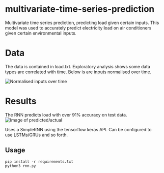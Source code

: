 # multivariate-time-series-prediction
Multivariate time series prediction, predicting load given certain inputs. This model was used to accurately predict electricity load on air conditioners given certain environmental inputs.

# Data
The data is contained in load.txt. Exploratory analysis shows some data types are correlated with time. Below is are inputs normalised over time.

![Normalised inputs over time](hhttps://imgur.com/Gq5rn8H)

# Results
The RNN predicts load with over 91% accuracy on test data. 
![Image of predicted/actual](https://imgur.com/QvQqB9J)


Uses a SimpleRNN using the tensorflow keras API. Can be configured to use LSTMs/GRUs and so forth.

## Usage
```
pip install -r requirements.txt
python3 rnn.py
```

